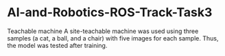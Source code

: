 # AI-and-Robotics-ROS-Track-Task3
Teachable machine
A site-teachable machine was used using three samples (a cat, a ball, and a chair) with five images for each sample.
Thus, the model was tested after training.
